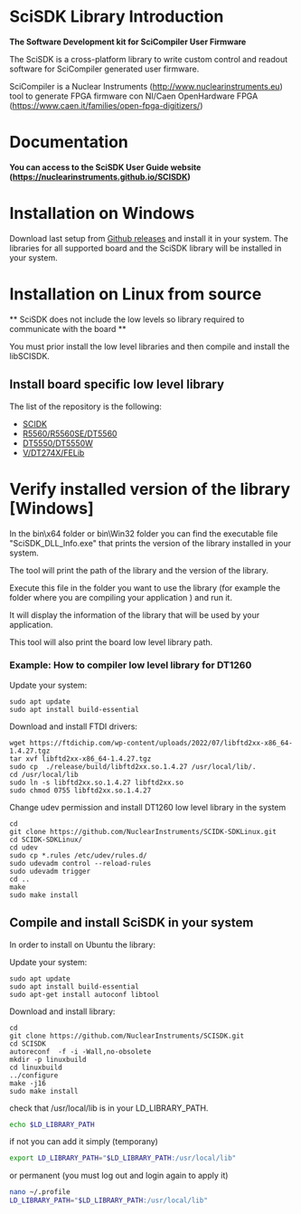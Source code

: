 #  SciSDK Library Introduction 
<b> The Software Development kit for SciCompiler User Firmware </b>


The SciSDK is a cross-platform library to write custom control and readout software for SciCompiler generated user firmware.

SciCompiler is a Nuclear Instruments (http://www.nuclearinstruments.eu) tool to generate FPGA firmware con NI/Caen OpenHardware FPGA (https://www.caen.it/families/open-fpga-digitizers/)


# Documentation

<b>You can access to the SciSDK User Guide website (https://nuclearinstruments.github.io/SCISDK)</b>


# Installation on Windows

Download last setup from [Github releases](https://github.com/NuclearInstruments/SCISDK/releases) and install it in your system. The libraries for all supported board and the SciSDK library will be installed in your system.

# Installation on Linux from source

** SciSDK does not include the low levels so library required to communicate with the board **

You must prior install the low level libraries and then compile and install the libSCISDK.


## Install board specific low level library


The list of the repository is the following:
- [SCIDK](https://github.com/NuclearInstruments/SCIDK-SDKLinux/)
- [R5560/R5560SE/DT5560](https://github.com/NuclearInstruments/r5560_sdk)
- [DT5550/DT5550W](https://github.com/NuclearInstruments/DT5550Wgcc)
- [V/DT274X/FELib](https://www.caen.it/products/caen-felib-library/)


# Verify installed version of the library [Windows]
In the bin\x64 folder or bin\Win32 folder you can find the executable file "SciSDK_DLL_Info.exe" that prints the version of the library installed in your system.

The tool will print the path of the library and the version of the library.

Execute this file in the folder you want to use the library (for example the folder where you are compiling your application ) and run it.

It will display the information of the library that will be used by your application.

This tool will also print the board low level library path.

### Example: How to compiler low level library for DT1260

Update your system:

```
sudo apt update
sudo apt install build-essential
```

Download and install FTDI drivers:
```
wget https://ftdichip.com/wp-content/uploads/2022/07/libftd2xx-x86_64-1.4.27.tgz
tar xvf libftd2xx-x86_64-1.4.27.tgz
sudo cp  ./release/build/libftd2xx.so.1.4.27 /usr/local/lib/.
cd /usr/local/lib
sudo ln -s libftd2xx.so.1.4.27 libftd2xx.so 
sudo chmod 0755 libftd2xx.so.1.4.27
```

Change udev permission and install DT1260 low level library in the system
```
cd
git clone https://github.com/NuclearInstruments/SCIDK-SDKLinux.git
cd SCIDK-SDKLinux/
cd udev
sudo cp *.rules /etc/udev/rules.d/
sudo udevadm control --reload-rules 
sudo udevadm trigger
cd ..
make
sudo make install
```


## Compile and install SciSDK in your system


In order to install on Ubuntu the library:


Update your system:

```
sudo apt update
sudo apt install build-essential
sudo apt-get install autoconf libtool
```

Download and install library:

```
cd
git clone https://github.com/NuclearInstruments/SCISDK.git
cd SCISDK
autoreconf  -f -i -Wall,no-obsolete
mkdir -p linuxbuild
cd linuxbuild
../configure
make -j16
sudo make install
```


check that /usr/local/lib is in your LD_LIBRARY_PATH.
``` bash
echo $LD_LIBRARY_PATH
```

if not you can add it simply (temporany)

``` bash
export LD_LIBRARY_PATH="$LD_LIBRARY_PATH:/usr/local/lib"
```

or permanent (you must log out and login again to apply it)

``` bash
nano ~/.profile
LD_LIBRARY_PATH="$LD_LIBRARY_PATH:/usr/local/lib"
```

